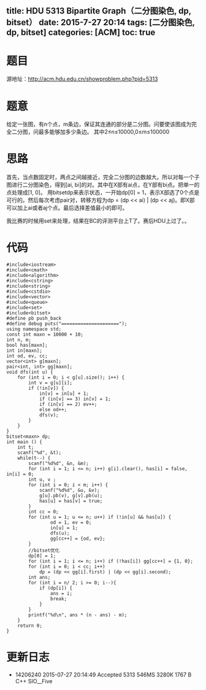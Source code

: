 title: HDU 5313 Bipartite Graph（二分图染色, dp, bitset）
date: 2015-7-27 20:14
tags: [二分图染色, dp, bitset]
categories: [ACM]
toc: true
---
# 题目	
源地址：http://acm.hdu.edu.cn/showproblem.php?pid=5313

# 题意
给定一张图，有n个点，m条边，保证其连通的部分是二分图。问要使该图成为完全二分图，问最多能够加多少条边。
其中2≤n≤10000,0≤m≤100000

# 思路
首先，当点数固定时，两点之间越接近，完全二分图的边数越大。所以对每一个子图进行二分图染色，得到[ai, bi]的对。其中在X部有ai点，在Y部有bi点。把单一的点处理成[1, 0]。
用bitset<N>dp来表示状态，一开始dp[0] = 1，表示X部选了0个点是可行的。然后每次考虑pair对，转移方程为dp = (dp << ai) | (dp << aj)。即X部可以加上ai或者aj个点。最后选择差值最小的即可。

我比赛的时候用set来处理，结果在BC的评测平台上T了。赛后HDU上过了。。
<!--more-->

# 代码
```
#include<iostream>
#include<cmath>
#include<algorithm>
#include<cstring>
#include<string>
#include<cstdio>
#include<vector>
#include<queue>
#include<set>
#include<bitset>
#define pb push_back
#define debug puts("=====================");
using namespace std;
const int maxn = 10000 + 10;
int n, m;
bool has[maxn];
int in[maxn];
int od, ev, cc;
vector<int> g[maxn];
pair<int, int> gg[maxn];
void dfs(int u) {
    for (int i = 0; i < g[u].size(); i++) {
        int v = g[u][i];
        if (!in[v]) {
            in[v] = in[u] + 1;
            if (in[v] == 3) in[v] = 1;
            if (in[v] == 2) ev++;
            else od++;
            dfs(v);
        }
    }
}
bitset<maxn> dp;
int main () {
    int t;
    scanf("%d", &t);
    while(t--) {
        scanf("%d%d", &n, &m);
        for (int i = 1; i <= n; i++) g[i].clear(), has[i] = false, in[i] = 0;
        int u, v ;
        for (int i = 0; i < m; i++) {
            scanf("%d%d", &u, &v);
            g[u].pb(v), g[v].pb(u);
            has[u] = has[v] = true;
        }
        int cc = 0;
        for (int u = 1; u <= n; u++) if (!in[u] && has[u]) {
                od = 1, ev = 0;
                in[u] = 1;
                dfs(u);
                gg[cc++] = {od, ev};
        }
        //bitset优化
        dp[0] = 1;
        for (int i = 1; i <= n; i++) if (!has[i]) gg[cc++] = {1, 0};
        for (int i = 0; i < cc; i++)
            dp = (dp << gg[i].first) | (dp << gg[i].second);
        int ans;
        for (int i = n/ 2; i >= 0; i--){
            if (dp[i]) {
                ans = i;
                break;
            }
        }
        printf("%d\n", ans * (n - ans) - m);
    }
    return 0;
}
```

# 更新日志
- 14206240  2015-07-27 20:14:49 Accepted    5313    546MS   3280K   1767 B  C++ SIO__Five
